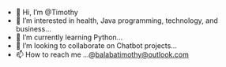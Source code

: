 - 👋 Hi, I’m @Timothy
- 👀 I’m interested in health, Java programming, technology,  and business...
- 🌱 I’m currently learning Python...
- 💞️ I’m looking to collaborate on Chatbot projects...
- 📫 How to reach me ...@balabatimothy@outlook.com

<!---
Timothy-Great/Timothy-Great is a ✨ special ✨ repository because its `README.md` (this file) appears on your GitHub profile.
You can click the Preview link to take a look at your changes.
--->
